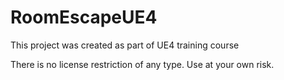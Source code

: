# RoomEscapeUE4

This project was created as part of UE4 training course

There is no license restriction of any type. Use at your own risk.
